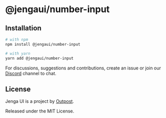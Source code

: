 # @jengaui/number-input

## Installation

```sh
# with npm
npm install @jengaui/number-input

# with yarn
yarn add @jengaui/number-input
```

For discussions, suggestions and contributions, create an issue or join our [Discord](https://discord.gg/sHnHPnAPZj) channel to chat.

## License

Jenga UI is a project by [Outpost](https://outpost.run).

Released under the MIT License.
